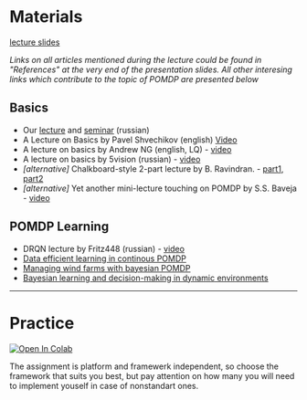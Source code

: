 # Materials
[lecture slides](https://yadi.sk/i/3-4q71hhwtFxuw)

_Links on all articles mentioned during the lecture could be found in "References" at the very end of the presentation slides. All other interesing links which contribute to the topic of POMDP are presented below_

## Basics
* Our [lecture](https://yadi.sk/i/AHzpTjiT3U8L8e) and [seminar](https://yadi.sk/i/Ka-I7nBp3U8LAG) (russian)
* A Lecture on Basics by Pavel Shvechikov (english) [Video](https://www.youtube.com/watch?v=aV4wz7FAXmo)
* A lecture on basics by Andrew NG (english, LQ) - [video](https://www.youtube.com/watch?v=yCqPMD6coO8)
* A lecture on basics by 5vision (russian) - [video](https://www.youtube.com/watch?v=_dkaynuKUFE)
* _[alternative]_ Chalkboard-style 2-part lecture by B. Ravindran.  - [part1](https://www.youtube.com/watch?v=9G_KevA8DFY), [part2](https://www.youtube.com/watch?v=dMOUp7YzUpQ)
* _[alternative]_ Yet another mini-lecture touching on POMDP by S.S. Baveja - [video](https://www.youtube.com/watch?v=SE56KgF7aVc)

## POMDP Learning
* DRQN lecture by Fritz448 (russian) - [video](https://www.youtube.com/watch?v=bE5DIJvZexc)
* [Data efficient learning in continous POMDP](https://arxiv.org/abs/1602.02523v1)
* [Managing wind farms with bayesian POMDP](http://ascelibrary.org/doi/abs/10.1061/(ASCE)CP.1943-5487.0000390)
* [Bayesian learning and decision-making in dynamic environments](http://www.jmlr.org/papers/volume12/ross11a/ross11a.pdf)




---

# Practice

[![Open In Colab](https://colab.research.google.com/assets/colab-badge.svg)](https://colab.research.google.com/github/yandexdataschool/Practical_RL/blob/master/week08_pomdp/practice_pytorch.ipynb)

The assignment is platform and framewerk independent, so choose the framework that suits you best, but pay attention on how many you will need to implement youself in case of nonstandart ones.
